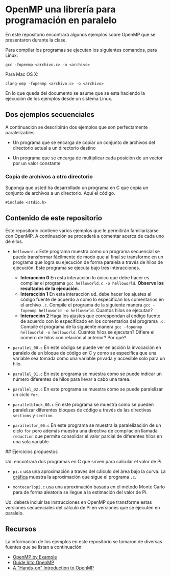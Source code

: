 # OpenMP una librería para programación en paralelo

En este repositorio encontrará algunos ejemplos sobre OpenMP que se presentaron durante la clase.

Para compilar los programas se ejecutan los siguientes comandos, para Linux:
```
gcc -fopenmp <archivo.c> -o <archivo>
```
Para Mac OS X:
```
clang-omp -fopenmp <archivo.c> -o <archivo>
```
En lo que queda del documento se asume que se esta haciendo la ejecución de los ejemplos desde un sistema Linux.


Dos ejemplos secuenciales
-------------------------

A continuación se describirán dos ejemplos que son perfectamente paralelizables

* Un programa que se encarga de copiar un conjunto de archivos del directorio actual a un directorio destino

* Un programa que se encarga de multiplicar cada posición de un vector por un valor constante

### Copia de archivos a otro directorio

Suponga que usted ha desarrollado un programa en C que copia un conjunto de archivos a un directorio. 
Aquí el código.

```
#include <stdio.h>
```

## Contenido de este repositorio

Este repositorio contiene varios ejemplos que le permitirán familiarizarse con OpenMP. 
A continuación se procederá a comentar acerca de cada uno de ellos.

* `helloword.c` Este programa muestra como un programa secuencial se puede transformar fácilmente de modo que al final se transforme en un programa que logra su ejecución de forma paralela a través de hilos de ejecución.
Este programa se ejecuta bajo tres interacciones.
	* **Interacción 0** En esta interacción lo único que debe hacer es compilar el programa `gcc helloworld.c -o helloworld`. **Observe los resultados de la ejecución.**
	* **Interacción 1** En esta interacción ud. debe hacer los ajustes al código fuente de acuerdo a como lo especifican los comentarios en el archivo `.c`. Compile el programa de la siguiente manera `gcc -fopenmp helloworld -o helloworld`. Cuantos hilos se ejecutan?
	* **Interacción 2** Haga los ajustes que correspondan al código fuente de acuerdo con lo especificado en los comentarios del programa `.c`. Compile el programa de la siguiente manera `gcc -fopenmp helloworld -o helloworld`. Cuantos hilos se ejecutan? Difiere el número de hilos con relación al anterior? Por qué?

* `parallel_00.c` En este código se puede ver en acción la invocación en paralelo de un bloque de código en C y como se especifica que una variable sea tomada como una variable privada y accesible solo para un hilo.

* `parallel_01.c` En este programa se muestra como se puede indicar un número diferentes de hilos para llevar a cabo una tarea. 

* `parallel_02.c` En este programa se muestra como se puede paralelizar un ciclo `for`. 

* `parallelblock_00.c` En este programa se muestra como se pueden paralelizar diferentes bloques de código a través de las directivas `sections` y `section`. 

* `parallelfor_00.c` En este programa se muestra la paralelización de un ciclo `for` pero además muestra una directiva de compilación llamada `reduction` que permite consolidar el valor parcial de diferentes hilos en una sola variable.

## Ejercicios propuestos

Ud. encontrará dos programas en C que sirven para calcular el valor de Pi.

* `pi.c` usa una aproximación a través del cálculo del área bajo la curva. La [gráfica](https://drive.google.com/open?id=0B7n65I8SStKXZXRZdnRxMlV2V00) muestra la aproximación que sigue el programa `.c`.

* `montecarlopi.c` usa una aproximación basada en el método Monte Carlo para de forma aleatoria se llegue a la estimación del valor de Pi.

Ud. deberá incluir las instrucciones en OpenMP que transforme estas versiones secuenciales del cálculo de Pi en versiones que se ejecuten en paralelo.

## Recursos

La información de los ejemplos en este repositorio se tomaron de diversas fuentes que se listan a continuación.

* [OpenMP by Example](http://people.math.umass.edu/~johnston/PHI_WG_2014/OpenMPSlides_tamu_sc.pdf)
* [Guide Into OpenMP](http://bisqwit.iki.fi/story/howto/openmp/)
* [A "Hands-on" Introduction to OpenMP](http://openmp.org/mp-documents/omp-hands-on-SC08.pdf)
